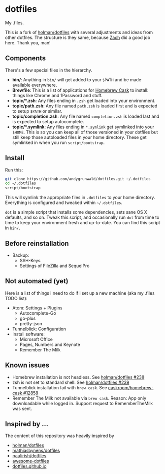 # dotfiles

My .files.

This is a fork of [holman/dotfiles](https://github.com/holman/dotfiles) with several adjustments
and ideas from other dotfiles.
The structure is they same, because [Zach](https://github.com/holman) did a good job here. Thank you, man!

## Components

There's a few special files in the hierarchy.

- **bin/**: Anything in `bin/` will get added to your `$PATH` and be made available everywhere.
- **Brewfile**: This is a list of applications for [Homebrew Cask](http://caskroom.io) to install: things like Chrome and 1Password and stuff.
- **topic/\*.zsh**: Any files ending in `.zsh` get loaded into your environment.
- **topic/path.zsh**: Any file named `path.zsh` is loaded first and is expected to setup `$PATH` or similar.
- **topic/completion.zsh**: Any file named `completion.zsh` is loaded last and is expected to setup autocomplete.
- **topic/\*.symlink**: Any files ending in `*.symlink` get symlinked into
  your `$HOME`. This is so you can keep all of those versioned in your dotfiles
  but still keep those autoloaded files in your home directory. These get
  symlinked in when you run `script/bootstrap`.

## Install

Run this:

```sh
git clone https://github.com/andygrunwald/dotfiles.git ~/.dotfiles
cd ~/.dotfiles
script/bootstrap
```

This will symlink the appropriate files in `.dotfiles` to your home directory.
Everything is configured and tweaked within `~/.dotfiles`.

`dot` is a simple script that installs some dependencies, sets sane OS X
defaults, and so on. Tweak this script, and occasionally run `dot` from
time to time to keep your environment fresh and up-to-date. You can find
this script in `bin/`.

## Before reinstallation

* Backup:
	* SSH-Keys
	* Settings of FileZilla and SequelPro

## Not automated (yet)

Here is a list of things i need to do if i set up a new machine (aka my .files TODO list):

* Atom: Settings + Plugins
    * Autocomplete-Go
    * go-plus
    * pretty-json
* Tunnelblick: Configuration
* Install software:
    * Microsoft Office
    * Pages, Numbers and Keynote
    * Remember The Milk

## Known issues

* Homebrew installation is not headless. See [holman/dotfiles #238](https://github.com/holman/dotfiles/issues/238)
* zsh is not set to standard shell. See [holman/dotfiles #239](https://github.com/holman/dotfiles/issues/239)
* Tunnelblick installation fail with `brew cask`. See [caskroom/homebrew-cask #12858](https://github.com/caskroom/homebrew-cask/issues/12858)
* Remember The Milk not available via `brew cask`. Reason: App only downloadable while logged in. Support request to RememberTheMilk was sent.

## Inspired by ...

The content of this repository was heavily inspired by

* [holman/dotfiles](https://github.com/holman/dotfiles)
* [mathiasbynens/dotfiles](https://github.com/mathiasbynens/dotfiles)
* [paulirish/dotfiles](https://github.com/paulirish/dotfiles)
* [awesome-dotfiles](https://github.com/webpro/awesome-dotfiles)
* [dotfiles.github.io](https://dotfiles.github.io/)
